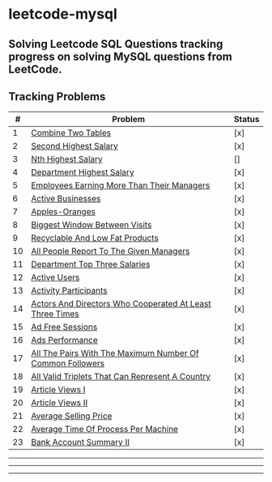 # leetcode-mysql
Solving Leetcode SQL Questions
tracking progress on solving MySQL questions from LeetCode.
---
## Tracking Problems
| # | Problem | Status |
|---|---------|--------|
| 1 | [Combine Two Tables](https://leetcode.com/problems/combine-two-tables/description/) | [x] |
| 2 | [Second Highest Salary](https://leetcode.com/problems/second-highest-salary/description/) |[x] |
| 3 | [Nth Highest Salary](https://leetcode.com/problems/nth-highest-salary/) | [] |
| 4 | [Department Highest Salary](https://leetcode.com/problems/department-highest-salary/description/) | [x] |
| 5 | [Employees Earning More Than Their Managers](https://leetcode.com/problems/employees-earning-more-than-their-managers/description/) | [x] |
| 6 | [Active Businesses](https://leetcode.com/problems/active-businesses/description/) | [x] |
| 7 | [Apples-Oranges](https://leetcode.com/problems/apples-oranges/description/) | [x] |
| 8 | [Biggest Window Between Visits](https://leetcode.com/problems/biggest-window-between-visits/description/) | [x] |
| 9 | [Recyclable And Low Fat Products](https://leetcode.com/problems/recyclable-and-low-fat-products/description/) | [x] |
| 10 | [All People Report To The Given Managers](https://leetcode.com/problems/all-people-report-to-the-given-manager/description/) | [x] |
| 11 | [Department Top Three Salaries](https://leetcode.com/problems/department-top-three-salaries/description/) | [x] |
| 12 | [Active Users](https://leetcode.com/problems/active-users/description/) | [x] |
| 13 | [Activity Participants](https://leetcode.com/problems/activity-participants/description/) | [x] |
| 14 | [Actors And Directors Who Cooperated At Least Three Times](https://leetcode.com/problems/actors-and-directors-who-cooperated-at-least-three-times/description/) | [x] |
| 15 | [Ad Free Sessions](https://leetcode.com/problems/ad-free-sessions/description/) | [x] |
| 16 | [Ads Performance](https://leetcode.com/problems/ads-performance/description/) | [x] |
| 17 | [All The Pairs With The Maximum Number Of Common Followers](https://leetcode.com/problems/all-the-pairs-with-the-maximum-number-of-common-followers/description/) | [x] |
| 18 | [All Valid Triplets That Can Represent A Country](https://leetcode.com/problems/all-valid-triplets-that-can-represent-a-country/description/) | [x] |
| 19 | [Article Views I](https://leetcode.com/problems/article-views-i/description/) | [x] |
| 20 | [Article Views II](https://leetcode.com/problems/article-views-ii/description/) | [x] |
| 21 | [Average Selling Price](https://leetcode.com/problems/average-selling-price/description/) | [x] |
| 22 | [Average Time Of Process Per Machine](https://leetcode.com/problems/average-time-of-process-per-machine/description/) | [x] |
| 23 | [Bank Account Summary II](https://leetcode.com/problems/bank-account-summary-ii/description/) | [x] |





---
---
---








